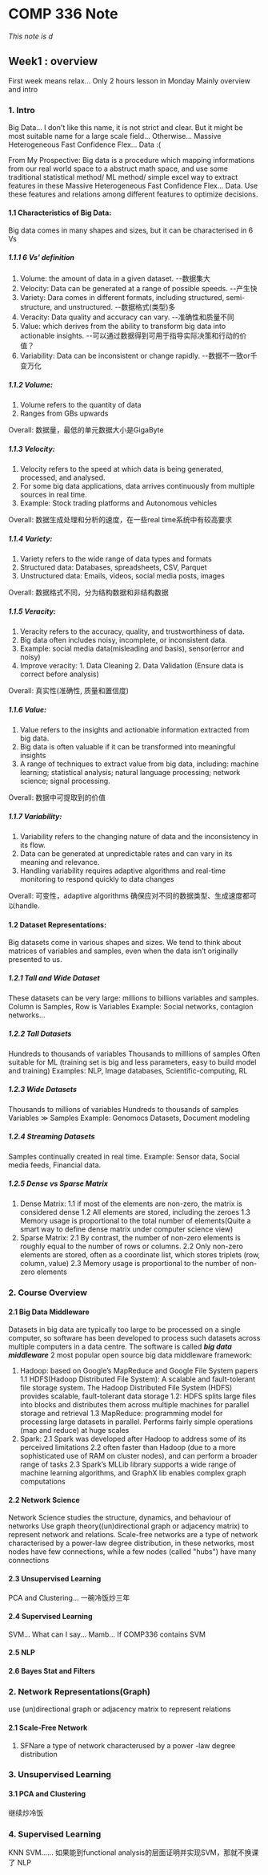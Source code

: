# COMP 336 Note
$This\ note\ is\ d$

## Week1 : overview
First week means relax...
Only 2 hours lesson in Monday
Mainly overview and intro


### 1. Intro 
Big Data... I don't like this name, it is not strict and clear.
But it might be most suitable name for a large scale field...
Otherwise...
Massive Heterogeneous Fast Confidence Flex... Data :(

From My Prospective:
Big data is a procedure which mapping informations from our real world space to a abstruct math space, and use some traditional statistical method/ ML method/ simple excel way to extract  features in these Massive Heterogeneous Fast Confidence Flex... Data. Use these features and relations among different features to optimize decisions.
#### 1.1 Characteristics of Big Data:
Big data comes in many shapes and sizes, but it can be characterised in 6 Vs
##### 1.1.1 6 Vs' definition
1. Volume: the amount of data in a given dataset. --数据集大
2. Velocity: Data can be generated at a range of possible speeds. --产生快
3. Variety: Dara comes in different formats, including structured, semi-structure, and unstructured. --数据格式(类型)多
4. Veracity: Data quality and accuracy can vary. --准确性和质量不同
5. Value: which derives from the ability to transform big data into actionable insights. --可以通过数据得到可用于指导实际决策和行动的价值？
6. Variability: Data can be inconsistent or change rapidly. --数据不一致or千变万化
##### 1.1.2 Volume:
1. Volume refers to the quantity of data
2. Ranges from GBs upwards

Overall: 数据量，最低的单元数据大小是GigaByte

##### 1.1.3 Velocity:
1. Velocity refers to the speed at which data is being generated, processed, and analysed.
2. For some big data applications, data arrives continuously from multiple sources in real time.
3. Example: Stock trading platforms and Autonomous vehicles

Overall: 数据生成处理和分析的速度，在一些real time系统中有较高要求

##### 1.1.4 Variety:
1. Variety refers to the wide range of data types and formats
2. Structured data: Databases, spreadsheets, CSV, Parquet
3. Unstructured data: Emails, videos, social media posts, images

Overall: 数据格式不同，分为结构数据和非结构数据

##### 1.1.5 Veracity:
1. Veracity refers to the accuracy, quality, and trustworthiness of data.
2. Big data often includes noisy, incomplete, or inconsistent data.
3. Example: social media data(misleading and basis), sensor(error and noisy)
4. Improve veracity: 1. Data Cleaning 2. Data Validation (Ensure data is correct before analysis)

Overall: 真实性(准确性, 质量和置信度)

##### 1.1.6 Value:
1. Value refers to the insights and actionable information extracted from big data.
2. Big data is often valuable if it can be transformed into meaningful insights
3. A range of techniques to extract value from big data, including: machine learning; statistical analysis; natural language processing; network science; signal processing.

Overall: 数据中可提取到的价值

##### 1.1.7 Variability:
1. Variability refers to the changing nature of data and the inconsistency in its flow.
2. Data can be generated at unpredictable rates and can vary in its meaning and relevance.
3. Handling variability requires adaptive algorithms and real-time monitoring to respond quickly to data changes

Overall: 可变性，adaptive algorithms 确保应对不同的数据类型、生成速度都可以handle.

#### 1.2 Dataset Representations:
Big datasets come in various shapes and sizes. We tend to think about matrices of variables and samples, even when the data isn’t originally presented to us.
##### 1.2.1 Tall and Wide Dataset
These datasets can be very large: millions to billions variables and samples.
Column is Samples, Row is Variables
Example: Social networks, contagion networks...

##### 1.2.2 Tall Datasets
Hundreds to thousands of variables
Thousands to milllions of samples
Often suitable for ML (training set is big and less parameters, easy to build model and training)
Examples: NLP, Image databases, Scientific-computing, RL

##### 1.2.3 Wide Datasets
Thousands to millions of variables
Hundreds to thousands of samples
Variables $\gg$ Samples
Example: Genomocs Datasets, Document modeling

##### 1.2.4 Streaming Datasets
Samples continually created in real time.
Example: Sensor data, Social media feeds, Financial data.

##### 1.2.5 Dense vs Sparse Matrix
1. Dense Matrix:
   1.1 if most of the elements are non-zero, the matrix is considered dense
   1.2 All elements are stored, including the zeroes
   1.3 Memory usage is proportional to the total number of elements(Quite a smart way to define dense matrix under computer science view)
2. Sparse Matrix:
   2.1 By contrast, the number of non-zero elements is roughly equal to the number of rows or columns.
   2.2 Only non-zero elements are stored, often as a coordinate list, which stores triplets (row, column, value)
   2.3 Memory usage is proportional to the number of non-zero elements

### 2. Course Overview
#### 2.1 Big Data Middleware
Datasets in big data are typically too large to be processed on a single computer, so software has been developed to process such datasets across multiple computers in a data centre. The software is called _**big data middleware**_
2 most popular open source big data middleware framework:
1. Hadoop: based on Google’s MapReduce and Google File System papers
   1.1 HDFS(Hadoop Distributed File System): A scalable and fault-tolerant file storage system. The Hadoop Distributed File System (HDFS) provides scalable, fault-tolerant data storage
   1.2: HDFS splits large files into blocks and distributes them across multiple machines for parallel storage and retrieval
   1.3 MapReduce:  programming model for processing large datasets in parallel. Performs fairly simple operations (map and reduce) at huge scales
2. Spark:
   2.1 Spark was developed after Hadoop to address some of its perceived limitations
   2.2 often faster than Hadoop (due to a more sophisticated use of RAM on cluster nodes), and can perform a broader range of tasks
   2.3 Spark’s MLLib library supports a wide range of machine learning algorithms, and GraphX lib enables complex graph computations
#### 2.2 Network Science
Network Science studies the structure, dynamics, and behaviour of networks
Use graph theory((un)directional graph or adjacency matrix) to represent network and relations.
Scale-free networks are a type of network characterised by a power-law degree distribution, in these networks, most nodes have few connections, while a few nodes (called "hubs") have many connections
#### 2.3 Unsupervised Learning
PCA and Clustering...
一碗冷饭炒三年
#### 2.4 Supervised Learning
SVM...
What can I say...
Mamb...
If COMP336 contains SVM 
#### 2.5 NLP

#### 2.6 Bayes Stat and Filters




### 2. Network Representations(Graph)
use (un)directional graph or adjacency matrix to represent relations
#### 2.1 Scale-Free Network
1. SFNare a type of network characterused by a power -law degree distribution

### 3. Unsupervised Learning
#### 3.1 PCA and Clustering
继续炒冷饭

### 4. Supervised Learning
KNN SVM......
如果能到functional analysis的层面证明并实现SVM，那就不换课了
NLP






